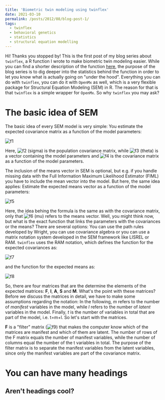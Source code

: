 ```yaml
---
title: 'Biometric twin modeling using twinflex'
date: 2021-03-10
permalink: /posts/2012/08/blog-post-1/
tags:
  - twinflex
  - behavioral genetics
  - statistics
  - structural equation modelling
---
```


Hi! Thanks you stopped by! This is the first post of my blog series about `twinflex`, a R function I wrote to make biometric twin modeling easier. While you can find a shorter description of the function [here](https://github.com/mirkoruks/twinflex), the purpose of the blog series is to dig deeper into the statistics behind the function in order to let you know what is actually going on "under the hood". Everything you can do with `twinflex`, you can do it with `OpenMx` as well, which is a very flexible package for Structural Equation Modeling (SEM) in R. The reason for that is that `twinflex` is a simple wrapper for `OpenMx`. So why `twinflex` you may ask? 

The basic idea of SEM
======
The basic idea of every SEM model is very simple: You estimate the expected covariance matrix as a function of the model parameters:

![f1]

Here, ![f2] (sigma) is the population covariance matrix, while ![f3] (theta) is a vector containing the model parameters and ![f4] is the covariance matrix as a function of the model parameters. 

The inclusion of the means vector in SEM is optional, but e.g. if you handle missing data with the Full Information Maximum Likelihood Estimator (FIML) you have to include the mean vector into the model. But here, the same idea applies: Estimate the expected means vector as a function of the model parameters:

![f5]

Here, the idea behing the formula is the same as with the covariance matrix, only that ![f6] (mu) refers to the means vector. Well, you might think now, but what is the exact function that links the parameters with the covariances or the means? There are several options: You can use the path rules developed by Wright, you can use covariance algebra or you can use a matrix notation system developed in the SEM framework like LISREL or RAM. `twinflex` uses the RAM notation, which defines the function for the expected covariances as:

![f7]

and the function for the expected means as:

![f8]

So, there are four matrices that are the determine the elements of the expected matrices: **F**, **I**, **A**, **S** and **M**. What's the point with these matrices? Before we discuss the matrices in detail, we have to make some assumptions regarding the notation: In the following, *m* refers to the number of *manifest* variables in the model, while *l* refers to the number of *latent* variables in the model. Finally, *t* is the number of variables in total that are part of the model, i.e. t=m+l. So let's start with the matrices. 

**F** is a "filter" matrix (![f9]) that makes the computer know which of the matrices are manifest and which of them are latent. The number of rows of the F matrix equals the number of manifest variables, while the number of columns equal the number of the t variables in total. The purpose of the filter matrix is to separate the manifest variables from the latent variables, since only the manifest variables are part of the covariance matrix. 


[f1]: http://chart.apis.google.com/chart?cht=tx&chl=\Sigma=\Sigma(\theta)
[f2]: http://chart.apis.google.com/chart?cht=tx&chl=\Sigma
[f3]: http://chart.apis.google.com/chart?cht=tx&chl=\theta
[f4]: http://chart.apis.google.com/chart?cht=tx&chl=\Sigma(\theta)
[f5]: http://chart.apis.google.com/chart?cht=tx&chl=\mu=\mu(\theta)
[f6]: http://chart.apis.google.com/chart?cht=tx&chl=\mu
[f7]: http://chart.apis.google.com/chart?cht=tx&chl=\Sigma(\theta)=F(I-A)^{-1}S((I-A)^{-1})^{T}F^{T}
[f8]: http://chart.apis.google.com/chart?cht=tx&chl=\mu(\theta)=F(I-A)^{-1}M
[f9]: http://chart.apis.google.com/chart?cht=tx&chl=m{\times}t

You can have many headings
======

Aren't headings cool?
------

